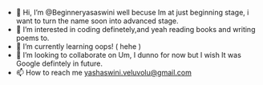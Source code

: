 - 👋 Hi, I’m @Beginneryasaswini well becuse Im at just beginning stage, i want to turn the name soon into advanced stage.
- 👀 I’m interested in coding definetely,and yeah reading books and writing poems to.
- 🌱 I’m currently learning oops! ( hehe )
- 💞️ I’m looking to collaborate on Um, I dunno for now but I wish It was Google defintely in future.
- 📫 How to reach me yashaswini.veluvolu@gmail.com

<!---
Beginneryasaswini/Beginneryasaswini is a ✨ special ✨ repository because its `README.md` (this file) appears on your GitHub profile.
You can click the Preview link to take a look at your changes.
--->
